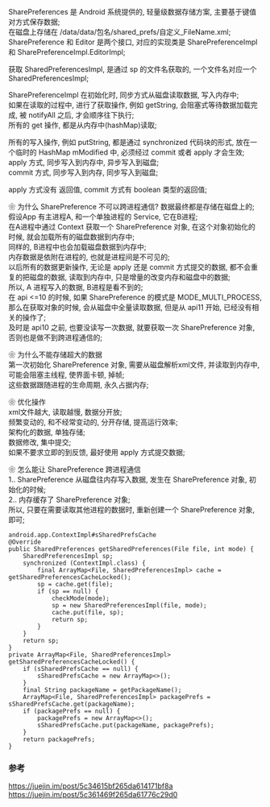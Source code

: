 SharePreferences 是 Android 系统提供的, 轻量级数据存储方案, 主要基于键值对方式保存数据;  
在磁盘上存储在 /data/data/包名/shared_prefs/自定义_FileName.xml;  
SharePreference 和 Editor 是两个接口, 对应的实现类是 SharePreferenceImpl 和   SharePreferenceImpl.EditorImpl;  

获取 SharedPreferencesImpl, 是通过 sp 的文件名获取的, 一个文件名对应一个 SharedPreferencesImpl;  


SharePreferenceImpl 在初始化时, 同步方式从磁盘读取数据, 写入内存中;  
如果在读取的过程中, 进行了获取操作, 例如 getString, 会阻塞式等待数据加载完成, 被 notifyAll 之后, 才会顺序往下执行;  
所有的 get 操作, 都是从内存中(hashMap)读取;  

所有的写入操作, 例如 putString, 都是通过 synchronized 代码块的形式, 放在一个临时的 HashMap mModified 中, 必须经过 commit 或者 apply 才会生效;  
apply 方式, 同步写入到内存中, 异步写入到磁盘;  
commit 方式, 同步写入到内存, 同步写入到磁盘;  

apply 方式没有 返回值, commit 方式有 boolean 类型的返回值;  


❀ 为什么 SharePreference 不可以跨进程通信? 数据最终都是存储在磁盘上的;  
假设App 有主进程A, 和一个单独进程的 Service, 它在B进程;  
在A进程中通过 Context 获取一个 SharePreference 对象, 在这个对象初始化的时候, 就会加载所有的磁盘数据到内存中;  
同样的, B进程中也会加载磁盘数据到内存中;  
内存数据是依附在进程的, 也就是进程间是不可见的;  
以后所有的数据更新操作, 无论是 apply 还是 commit 方式提交的数据, 都不会重复的把磁盘的数据, 读取到内存中, 只是增量的改变内存和磁盘中的数据;  
所以, A 进程写入的数据, B进程是看不到的;  
在 api <=10 的时候, 如果 SharePreference 的模式是 MODE_MULTI_PROCESS, 那么在获取对象的时候, 会从磁盘中全量读取数据, 但是从 api11 开始, 已经没有相关的操作了;  
及时是 api10 之前, 也要没读写一次数据, 就要获取一次 SharePreference 对象, 否则也是做不到跨进程通信的;  

❀ 为什么不能存储超大的数据  
第一次初始化 SharePreference 对象, 需要从磁盘解析xml文件, 并读取到内存中, 可能会阻塞主线程, 使界面卡顿, 掉帧;  
这些数据跟随进程的生命周期, 永久占据内存;  

❀ 优化操作  
xml文件越大, 读取越慢, 数据分开放;  
频繁变动的, 和不经常变动的, 分开存储, 提高运行效率;  
架构化的数据, 单独存储;  
数据修改, 集中提交;  
如果不要求立即的到反馈, 最好使用 apply 方式提交数据;  

❀ 怎么能让 SharePreference 跨进程通信  
1.. SharePreference 从磁盘往内存写入数据, 发生在 SharePreference 对象, 初始化的时候;  
2.. 内存缓存了 SharePreference 对象;   
所以, 只要在需要读取其他进程的数据时, 重新创建一个 SharePreference 对象, 即可;  
```
android.app.ContextImpl#sSharedPrefsCache  
@Override
public SharedPreferences getSharedPreferences(File file, int mode) {
    SharedPreferencesImpl sp;
    synchronized (ContextImpl.class) {
        final ArrayMap<File, SharedPreferencesImpl> cache = getSharedPreferencesCacheLocked();
        sp = cache.get(file);
        if (sp == null) {
            checkMode(mode);
            sp = new SharedPreferencesImpl(file, mode);
            cache.put(file, sp);
            return sp;
        }
    }
    return sp;
}
private ArrayMap<File, SharedPreferencesImpl> getSharedPreferencesCacheLocked() {
    if (sSharedPrefsCache == null) {
        sSharedPrefsCache = new ArrayMap<>();
    }
    final String packageName = getPackageName();
    ArrayMap<File, SharedPreferencesImpl> packagePrefs = sSharedPrefsCache.get(packageName);
    if (packagePrefs == null) {
        packagePrefs = new ArrayMap<>();
        sSharedPrefsCache.put(packageName, packagePrefs);
    }
    return packagePrefs;
}
```
### 参考  
https://juejin.im/post/5c34615bf265da614171bf8a  
https://juejin.im/post/5c361469f265da61776c29d0  


